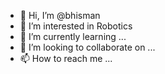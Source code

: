 - 👋 Hi, I’m @bhisman
- 👀 I’m interested in Robotics 
- 🌱 I’m currently learning ...
- 💞️ I’m looking to collaborate on ...
- 📫 How to reach me ...

<!---
bhisman/bhisman is a ✨ special ✨ repository because its `README.md` (this file) appears on your GitHub profile.
You can click the Preview link to take a look at your changes.
--->
